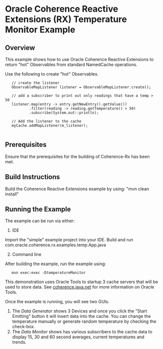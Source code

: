 Oracle Coherence Reactive Extensions (RX) Temperature Monitor Example
=====================================================================

Overview
--------

This example shows how to use Oracle Coherence Reactive Extensions
to return "hot" Observables from standard NamedCache operations.

Use the following to create "hot" Observables.

```
   // create the listener
   ObservableMapListener listener = ObservableMapListener.create();
   
   // add a subscriber to print out only readings that have a temp > 50
   listener.map(entry -> entry.getNewEntry().getValue())
           .filter(reading -> reading.getTemperature() > 50)
           .subscribe(System.out::println); 
   
   // Add the listener to the cache
   myCache.addMapListener(m_listener);
   
```  

Prerequisites
-------------

Ensure that the prerequisites for the building of Coherence-Rx has been met.
  
Build Instructions
------------------

Build the Coherence Reactive Extensions example by using:
   "mvn clean install"
     
Running the Example
-------------------
    
The example can be run via either:
    
1. IDE
    
Import the "simple" example project into your IDE. Build and run com.oracle.coherence.rx.examples.temp.App.java
       
2. Command line   
    
After building the example, run the example using:
```
   mvn exec:exec -DtemperatureMonitor     
```

This demonstration uses Oracle Tools to startup 3 cache servers that will be used to store data.
 See [coherence.java.net](coherence.java.net) for more information on Oracle Tools.

Once the example is running, you will see two GUIs.
1.  The *Data Generator* shows 3 Devices and once you click the "Start Emitting" button it will 
    insert data into the cache.  You can change the temperature manually or generate random temperature
    by checking the check-box.
2.  The *Data Monitor* shows has various subscribers to the cache data to display 15, 30 and 60 second 
    averages, current temperatures and trends. 
        